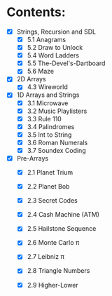 # Contents:
- [x] Strings, Recursion and SDL  
  - [x] 5.1 Anagrams
  - [x] 5.2 Draw to Unlock
  - [x] 5.4 Word Ladders
  - [x] 5.5 The-Devel's-Dartboard
  - [x] 5.6 Maze

- [x] 2D Arrays  
  - [x] 4.3 Wireworld

- [x] 1D Arrays and Strings  
  - [x] 3.1 Microwave
  - [x] 3.2 Music Playlisters
  - [x] 3.3 Rule 110
  - [x] 3.4 Palindromes
  - [x] 3.5 Int to String
  - [x] 3.6 Roman Numerals
  - [x] 3.7 Soundex Coding

- [x] Pre-Arrays  
  - [x] 2.1 Planet Trium
  - [x] 2.2 Planet Bob
  - [x] 2.3 Secret Codes
  - [x] 2.4 Cash Machine (ATM)
  - [x] 2.5 Hailstone Sequence
  - [x] 2.6 Monte Carlo π
  - [x] 2.7 Leibniz π
  - [x] 2.8 Triangle Numbers
  - [x] 2.9 Higher-Lower


<!-- ## Implement Basic Data Structure and Algorithm in C
# Programming in C
## Implement Basic Data Structure and Algorithm in C
1. **Huffman Encoding**  
&emsp;&emsp;- Data structure: Binary Tree(Huffman Tree)  
&emsp;&emsp;- Algorithm: Linklist, Bubblesort -->
